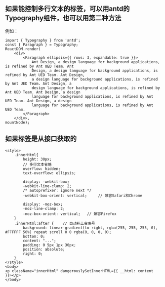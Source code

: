 ## 如果能控制多行文本的标签，可以用antd的Typography组件，也可以用第二种方法
例如：

	import { Typography } from 'antd';
	const { Paragraph } = Typography;
	ReactDOM.render(
		<div>
			<Paragraph ellipsis={{ rows: 3, expandable: true }}>
				Ant Design, a design language for background applications, is refined by Ant UED Team. Ant
				Design, a design language for background applications, is refined by Ant UED Team. Ant Design,
				a design language for background applications, is refined by Ant UED Team. Ant Design, a
				design language for background applications, is refined by Ant UED Team. Ant Design, a design
				language for background applications, is refined by Ant UED Team. Ant Design, a design
				language for background applications, is refined by Ant UED Team.
			</Paragraph>
		</div>,
	mountNode);
  
## 如果标签是从接口获取的

	<style>
		.innerHtml{
			height: 30px;
			// 多行文本省略
			overflow: hidden;
			text-overflow: ellipsis;

			display: -webkit-box;
			-webkit-line-clamp: 2;
			/* autoprefixer: ignore next */  
			-webkit-box-orient: vertical;     // 兼容Safari和Chrome

			display: -moz-box;
			-moz-line-clamp: 2;
			-moz-box-orient: vertical;   // 兼容Firefox
		}
		.innerHtml:after {    // 自动补上省略号
			background: linear-gradient(to right, rgba(255, 255, 255, 0), #FFFFFF 50%) repeat scroll 0 0 rgba(0, 0, 0, 0);
			bottom: 0;
			content: "...";
			padding: 0 5px 1px 30px;
			position: absolute;
			right: 0;
		}
	</style>
	<body>
	<p className="innerHtml" dangerouslySetInnerHTML={{ __html: content }}></p>
	</body>
